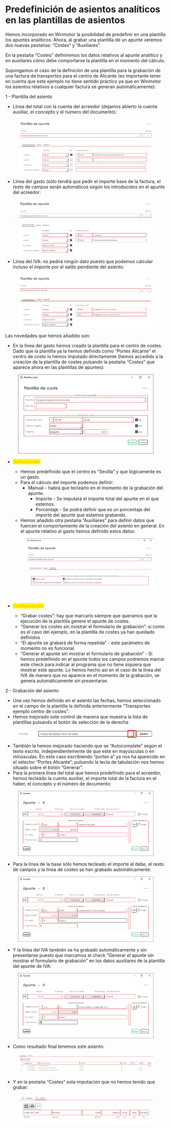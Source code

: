 # Predefinición de asientos analíticos en las plantillas de asientos

Hemos incorporado en Winmotor la posibilidad de predefinir en una plantilla los apuntes analíticos.  Ahora, al grabar una plantilla de un apunte veremos dos nuevas pestañas: “Costes“ y “Auxiliares”.&#x20;

En la pestaña “Costes” definiremos los datos relativos al apunte analítico y en auxiliares cómo debe comportarse la plantilla en el momento del cálculo.&#x20;

Supongamos el caso de la definición de una plantilla para la grabación de una factura de transportes para el centro de Alicante (es importante tener en cuenta que este ejemplo no tiene sentido práctico ya que en Winmotor los asientos relativos a cualquier factura se generan automáticamente):&#x20;

1 - Plantilla del asiento

* Línea del total con la cuenta del acreedor (dejamos abierto la cuenta auxiliar, el concepto y el número del documento):

<figure><img src="../../.gitbook/assets/spaces_YOY2oNEspwp02r86SDNJ_uploads_T1ufbyBVN80x4L1ag7tM_imagen.webp" alt=""><figcaption></figcaption></figure>

* Línea del gasto (sólo tendrá que pedir el importe base de la factura, el resto de campos serán automáticos según los introducidos en el apunte del acreedor:

<figure><img src="../../.gitbook/assets/imagen (2) (1).png" alt=""><figcaption></figcaption></figure>

* Línea del IVA: no pedirá ningún dato puesto que podemos calcular incluso el importe por el saldo pendiente del asiento:

<figure><img src="../../.gitbook/assets/imagen-1.png" alt=""><figcaption></figcaption></figure>

Las novedades que hemos añadido son:

* En la línea del gasto hemos creado la plantilla para el centro de costes. Dado que la plantilla ya la hemos definido como “Portes Alicante” el centro de costo lo hemos imputado directamente (hemos accedido a la creación de la plantilla de costes pulsando la pestaña “Costes” que aparece ahora en las plantillas de apuntes):

<figure><img src="../../.gitbook/assets/imagen (1) (1) (1).png" alt=""><figcaption></figcaption></figure>

*   <mark style="color:orange;">Definiciones:</mark>

    * Hemos predefinido que el centro es “Sevilla” y que lógicamente es un gasto.
    * Para el cálculo del importe podemos definir:
      * Manual - habrá que teclearlo en el momento de la grabación del apunte.
        * Importe - Se imputará el importe total del apunte en el que estemos.
        * Porcentaje - Se podrá definir que es un porcentaje del importe del apunte que estamos grabando.
    * Hemos añadido otra pestaña “Auxiliares” para definir datos que fuercen el comportamiento de la creación del asiento en general. En el apunte relativo al gasto hemos definido estos datos:

    <figure><img src="../../.gitbook/assets/imagen-1 (1).png" alt=""><figcaption></figcaption></figure>
* <mark style="color:orange;">Configuración:</mark>
  * “Grabar costes”: hay que marcarlo siempre que queramos que la ejecución de la plantilla genere el apunte de costes.
  * “Generar los costes sin mostrar el formulario de grabación”: si como es el caso del ejemplo, en la plantilla de costes ya han quedado definidos&#x20;
  * “El apunte se grabará de forma repetida” - este parámetro de momento no es funcional.
  * “Generar el apunte sin mostrar el formulario de grabación” - Si hemos predefinido en el apunte todos los campos podremos marcar este check para indicar al programa que no tiene siquiera que mostrar este apunte. Lo hemos hecho así en el caso de la línea del IVA de manera que no aparece en el momento de la grabación, se genera automáticamente sin presentarse.

&#x20;2 - Grabación del asiento

* Una vez hemos definido en el asiento las fechas, hemos seleccionado en el campo de la plantilla la definida anteriormente “Transportes ejemplo centro de costes”.&#x20;
* Hemos mejorado este control de manera que muestra la lista de plantillas pulsando el botón de selección de la derecha

<figure><img src="../../.gitbook/assets/imagen (2) (1) (1).png" alt=""><figcaption></figcaption></figure>

* También la hemos mejorado haciendo que se “Autocomplete” según el texto escrito, independientemente de que esté en mayúsculas o en minúsculas. En este caso escribiendo “portes a” ya nos ha aparecido en el selector “Portes Alicante”; pulsando la tecla de tabulación nos hemos situado sobre el botón “Generar”.
* Para la primera línea del total que hemos predefinido para el acreedor, hemos tecleado la cuenta auxiliar, el importe total de la factura en el haber, el concepto y el número de documento:

<figure><img src="../../.gitbook/assets/imagen-1 (2).png" alt=""><figcaption></figcaption></figure>

* Para la línea de la base sólo hemos tecleado el importe al debe, el resto de campos y la línea de costes se han grabado automáticamente:

<figure><img src="../../.gitbook/assets/imagen (3) (1).png" alt=""><figcaption></figcaption></figure>

* Y la línea del IVA también se ha grabado automáticamente y sin presentarse puesto que marcamos el check “Generar el apunte sin mostrar el formulario de grabación” en los datos auxiliares de la plantilla del apunte de IVA:

<figure><img src="../../.gitbook/assets/imagen-1 (3).png" alt=""><figcaption></figcaption></figure>

* Como resultado final tenemos este asiento:

<figure><img src="../../.gitbook/assets/imagen (4) (1).png" alt=""><figcaption></figcaption></figure>

* Y en la pestaña “Costes” esta imputación que no hemos tenido que grabar:

<figure><img src="../../.gitbook/assets/imagen-1 (4).png" alt=""><figcaption></figcaption></figure>

&#x20;
